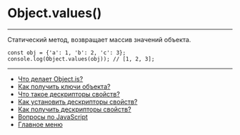 # Object.values()

---

Статический метод, возвращает массив значений объекта.

```
const obj = {'a': 1, 'b': 2, 'c': 3};
console.log(Object.values(obj)); // [1, 2, 3];
```

---

- [Что делает Object.is?](/Object.is.md)
- [Как получить ключи объекта?](./Object.keys.md)
- [Что такое дескрипторы свойств?](./flagsAndDescriptors.md)
- [Как установить дескрипторы свойств?](./Object.defineProperty.md)
- [Как получить дескрипторы свойств?](./Object.getOwnPropertyDescriptor.md)
- [Вопросы по JavaScript](../javaScript.md)
- [Главное меню](../../README.md)
